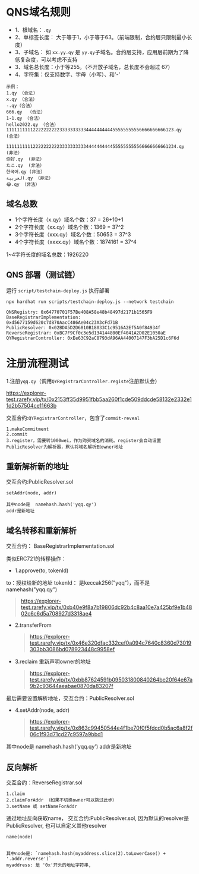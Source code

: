 # QNS域名规则

- 1、根域名：`.qy`
- 2、单标签长度：  大于等于1，小于等于63。（前端限制，合约层只限制最小长度）
- 3、子域名： 如 `xx.yy.qy` 是 `yy.qy`子域名。合约层支持，应用层前期为了降低复杂度，可以考虑不支持
- 3、域名总长度：小于等255。（不开放子域名，总长度不会超过 67）
- 4、字符集：仅支持数字、字母（小写）、和'-'

```
示例：
1.qy （合法)
x.qy （合法）
-.qy（合法）
666.qy  （合法）
1-1.qy （合法）
hello2022.qy （合法）
111111111122222222223333333333444444444455555555556666666666123.qy  (合法）

1111111111222222222233333333334444444444555555555566666666661234.qy  (非法）
你好.qy  (非法）
たこ.qy  (非法）
한국어.qy (非法）
العربية.qy （非法）
😂.qy （非法）
```

## 域名总数
- 1个字符长度（x.qy）域名个数：37 = 26+10+1
- 2个字符长度（xx.qy）域名个数：1369 = 37^2
- 3个字符长度（xxx.qy）域名个数：50653 = 37^3
- 4个字符长度（xxxx.qy）域名个数：1874161 = 37^4

1~4字符长度的域名总数：1926220

## QNS 部署（测试链）

运行 `script/testchain-deploy.js` 执行部署

`npx hardhat run scripts/testchain-deploy.js --network testchain`

```
QNSRegistry: 0x64770701F57Be408A58e48b48497d2171b1565F9
BaseRegistrarImplementation: 0xd5677159d620c7d870AacC486Ae04c23A3cFd71B
PublicResolver: 0x02BDA5D2D6810B18033C1c9516A2Ef5A0f84934f
ReverseRegistrar: 0xBC7F9Cf0c3e5d134144800Ef4041A2D02E1050aE
QYRegistrarController: 0xEe63C92aC8793dA96AA44007147F3bA25D1c6F6d
```


# 注册流程测试

1.注册`yqq.qy`（调用`QYRegistrarController.registe`注册默认会）

https://explorer-test.rarefy.vip/tx/0x2153ff35d9951fbb5aa260f1cde509ddcde58132e2332e11d2b57504ce11663b

交互合约:`QYRegistrarController`，包含了`commit-reveal`

```
1.makeCommitment
2.commit
3.register，需要转1000wei，作为购买域名的消耗。register会自动设置PublicResolver为解析器，默认将域名解析到owner地址

```


## 重新解析新的地址

交互合约:PublicResolver.sol

```
setAddr(node, addr)

其中node是  namehash.hash('yqq.qy')
addr是新地址
```


## 域名转移和重新解析

交互合约： BaseRegistrarImplementation.sol

类似ERC721的转移操作：

- 1.approve(to, tokenId)

to：授权给新的地址
tokenId： 是keccak256("yqq")，而不是 namehash("yqq.qy")

> https://explorer-test.rarefy.vip/tx/0xb40e9f8a7b19806dc92b4c8aa10e7a425bf9e1b4802c6c6d5a708927d3318ae4

- 2.transferFrom

    > https://explorer-test.rarefy.vip/tx/0x46e320dfac332cef0a094c7640c8360d73019303bb3086bd078923448c9958ef


- 3.reclaim 重新声明owner的地址

    > https://explorer-test.rarefy.vip/tx/0xbb87624591b095031800840264be20f64e67a9b2c93644aeabae0870da83207f

最后需要设置解析地址，交互合约：PublicResolver.sol

- 4.setAddr(node, addr)

    > https://explorer-test.rarefy.vip/tx/0x863c99450544e4f1be70f0f5fdcd0b5ac6a8f2f06c1f93d71cd27c9597a9bbd1

其中node是  namehash.hash('yqq.qy')
addr是新地址



## 反向解析


交互合约：ReverseRegistrar.sol

```
1.claim
2.claimForAddr （如果不切换owner可以跳过此步）
3.setName 或 setNameForAddr

```
通过地址反向获取name， 交互合约:PublicResolver.sol, 因为默认的resolver是PublicResolver, 也可以自定义其他resolver

```
name(node)


其中node是: `namehash.hash(myaddress.slice(2).toLowerCase() + '.addr.reverse')`
myaddress: 是 '0x'开头的地址字符串,
```
